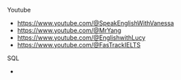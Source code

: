 Youtube

- https://www.youtube.com/@SpeakEnglishWithVanessa
- https://www.youtube.com/@MrYang
- https://www.youtube.com/@EnglishwithLucy
- https://www.youtube.com/@FasTrackIELTS

SQL

- 